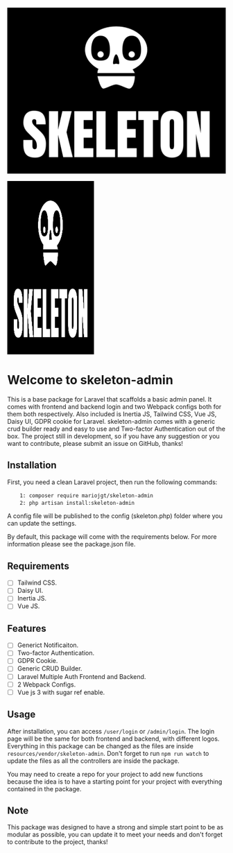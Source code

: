 ![image info](https://raw.githubusercontent.com/mariojgt/skeleton-admin/master/Publish/Art/logo.png)


<img src="https://raw.githubusercontent.com/mariojgt/skeleton-admin/master/Publish/Art/logo.png" alt="" style="max-width: 100%;" width="200" height="400">

# Welcome to skeleton-admin
This is a base package for Laravel that scaffolds a basic admin panel. It comes with frontend and backend login and two Webpack configs both for them both respectively. Also included is Inertia JS, Tailwind CSS, Vue JS, Daisy UI, GDPR cookie for Laravel. skeleton-admin comes with a generic crud builder ready and easy to use and Two-factor Authentication out of the box. The project still in development, so if you have any suggestion or you want to contribute, please submit an issue on GitHub, thanks!

## Installation

First, you need a clean Laravel project, then run the following commands:

```bash
    1: composer require mariojgt/skeleton-admin
    2: php artisan install:skeleton-admin
```
A config file will be published to the config (skeleton.php) folder where you can update the settings.

By default, this package will come with the requirements below. For more information please see the package.json file.

## Requirements
- [ ] Tailwind CSS.
- [ ] Daisy UI.
- [ ] Inertia JS.
- [ ] Vue JS.

## Features
- [ ] Generict Notificaiton.
- [ ] Two-factor Authentication.
- [ ] GDPR Cookie.
- [ ] Generic CRUD Builder.
- [ ] Laravel Multiple Auth Frontend and Backend.
- [ ] 2 Webpack Configs.
- [ ] Vue js 3 with sugar ref enable.

## Usage
After installation, you can access `/user/login` or `/admin/login`. The login page will be the same for both frontend and backend, with different logos. Everything in this package can be changed as the files are inside `resources/vendor/skeleton-admin`. Don't forget to run `npm run watch` to update the files as all the controllers are inside the package.

You may need to create a repo for your project to add new functions because the idea is to have a starting point for your project with everything contained in the package.

## Note
This package was designed to have a strong and simple start point to be as modular as possible, you can update it to meet your needs and don't forget to contribute to the project, thanks!
